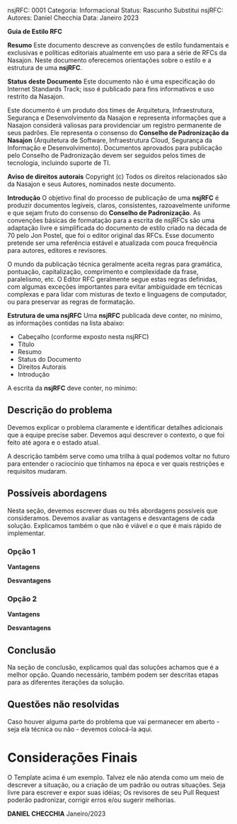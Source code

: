 
nsjRFC: 0001
Categoria: Informacional
Status: Rascunho
Substitui nsjRFC:
Autores: Daniel Checchia
Data: Janeiro 2023

**Guia de Estilo RFC**

**Resumo**
Este documento descreve as convenções de estilo fundamentais e exclusivas e políticas editoriais atualmente em uso para a série de RFCs da Nasajon. Neste documento oferecemos orientações sobre o estilo e a estrutura de uma **nsjRFC**.

**Status deste Documento**
Este documento não é uma especificação do Internet Standards Track; isso é publicado para fins informativos e uso restrito da Nasajon.

Este documento é um produto dos times de Arquitetura, Infraestrutura, Segurança e Desenvolvimento da Nasajon e representa informações que a Nasajon considerá valiosas para providenciar um registro permanente de seus padrões. Ele representa o consenso do **Conselho de Padronização da Nasajon** (Arquitetura de Software, Infraestrutura Cloud, Segurança da Informação e Desenvolvimento). Documentos aprovados para publicação pelo Conselho de Padronização devem ser seguidos pelos times de tecnologia, incluindo suporte de TI.

**Aviso de direitos autorais**
Copyright (c) Todos os direitos relacionados são da Nasajon e seus Autores, nominados neste documento.

**Introdução**
O objetivo final do processo de publicação de uma **nsjRFC** é produzir documentos legíveis, claros, consistentes, razoavelmente uniforme e que sejam fruto do consenso do **Conselho de Padronização**.  As convenções básicas de formatação para a escrita de nsjRFCs são uma adaptação livre e simplificada do documento de estilo criado na década de 70 pelo Jon Postel, que foi o editor original das RFCs. Esse documento pretende ser uma referência estável e atualizada com pouca frequência para autores, editores e revisores.

O mundo da publicação técnica geralmente aceita regras para gramática, pontuação, capitalização, comprimento e complexidade da frase, paralelismo, etc. O Editor RFC geralmente segue estas regras definidas, com algumas exceções importantes para evitar ambiguidade em técnicas complexas e para lidar com misturas de texto e linguagens de computador, ou para preservar as regras de formatação.

**Estrutura de uma nsjRFC**
Uma **nsjRFC** publicada deve conter, no mínimo, as informações contidas na lista abaixo:

 - Cabeçalho (conforme exposto nesta nsjRFC)
 - Título
 - Resumo
 - Status do Documento
 - Direitos Autorais
 - Introdução

A escrita da **nsjRFC** deve conter, no mínimo:

## Descrição do problema

Devemos explicar o problema claramente e identificar detalhes adicionais que a equipe precise saber. Devemos aqui descrever o contexto, o que foi feito até agora e o estado atual.

A descrição também serve como uma trilha à qual podemos voltar no futuro para entender o raciocínio que tínhamos na época e ver quais restrições e requisitos mudaram.

## Possíveis abordagens

Nesta seção, devemos escrever duas ou três abordagens possíveis que consideramos. Devemos avaliar as vantagens e desvantagens de cada solução. Explicamos também o que não é viável e o que é mais rápido de implementar.

### Opção 1

**Vantagens**

**Desvantagens**

### Opção 2

**Vantagens**

**Desvantagens**

## Conclusão

Na seção de conclusão, explicamos qual das soluções achamos que é a melhor opção. Quando necessário, também podem ser descritas etapas para as diferentes iterações da solução.

## Questões não resolvidas

Caso houver alguma parte do problema que vai permanecer em aberto - seja ela técnica ou não - devemos colocá-la aqui.

# Considerações Finais
O Template acima é um exemplo. Talvez ele não atenda como um meio de descrever a situação, ou a criação de um padrão ou outras situações. Seja livre para escrever e expor suas idéias; Os revisores de seu Pull Request poderão padronizar, corrigir erros e/ou sugerir melhorias.


**DANIEL CHECCHIA**
Janeiro/2023
